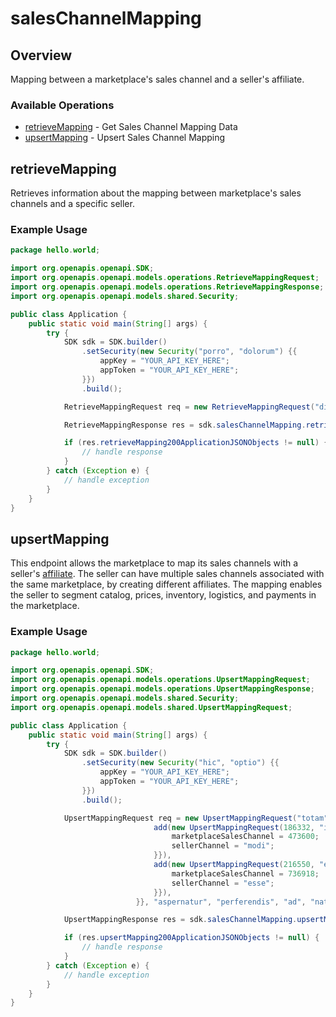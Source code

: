 # salesChannelMapping

## Overview

Mapping between a marketplace's sales channel and a seller's affiliate.

### Available Operations

* [retrieveMapping](#retrievemapping) - Get Sales Channel Mapping Data
* [upsertMapping](#upsertmapping) - Upsert Sales Channel Mapping

## retrieveMapping

Retrieves information about the mapping between marketplace's sales channels and a specific seller.

### Example Usage

```java
package hello.world;

import org.openapis.openapi.SDK;
import org.openapis.openapi.models.operations.RetrieveMappingRequest;
import org.openapis.openapi.models.operations.RetrieveMappingResponse;
import org.openapis.openapi.models.shared.Security;

public class Application {
    public static void main(String[] args) {
        try {
            SDK sdk = SDK.builder()
                .setSecurity(new Security("porro", "dolorum") {{
                    appKey = "YOUR_API_KEY_HERE";
                    appToken = "YOUR_API_KEY_HERE";
                }})
                .build();

            RetrieveMappingRequest req = new RetrieveMappingRequest("dicta", "nam", "officia", "occaecati", "fugit", "deleniti");            

            RetrieveMappingResponse res = sdk.salesChannelMapping.retrieveMapping(req);

            if (res.retrieveMapping200ApplicationJSONObjects != null) {
                // handle response
            }
        } catch (Exception e) {
            // handle exception
        }
    }
}
```

## upsertMapping

This endpoint allows the marketplace to map its sales channels with a seller's [affiliate](https://help.vtex.com/en/tutorial/configuring-affiliates--tutorials_187). The seller can have multiple sales channels associated with the same marketplace, by creating different affiliates. The mapping enables the seller to segment catalog, prices, inventory, logistics, and payments in the marketplace.

### Example Usage

```java
package hello.world;

import org.openapis.openapi.SDK;
import org.openapis.openapi.models.operations.UpsertMappingRequest;
import org.openapis.openapi.models.operations.UpsertMappingResponse;
import org.openapis.openapi.models.shared.Security;
import org.openapis.openapi.models.shared.UpsertMappingRequest;

public class Application {
    public static void main(String[] args) {
        try {
            SDK sdk = SDK.builder()
                .setSecurity(new Security("hic", "optio") {{
                    appKey = "YOUR_API_KEY_HERE";
                    appToken = "YOUR_API_KEY_HERE";
                }})
                .build();

            UpsertMappingRequest req = new UpsertMappingRequest("totam", "beatae",                 new org.openapis.openapi.models.shared.UpsertMappingRequest[]{{
                                add(new UpsertMappingRequest(186332, "impedit") {{
                                    marketplaceSalesChannel = 473600;
                                    sellerChannel = "modi";
                                }}),
                                add(new UpsertMappingRequest(216550, "excepturi") {{
                                    marketplaceSalesChannel = 736918;
                                    sellerChannel = "esse";
                                }}),
                            }}, "aspernatur", "perferendis", "ad", "natus");            

            UpsertMappingResponse res = sdk.salesChannelMapping.upsertMapping(req);

            if (res.upsertMapping200ApplicationJSONObjects != null) {
                // handle response
            }
        } catch (Exception e) {
            // handle exception
        }
    }
}
```
